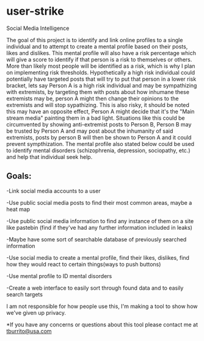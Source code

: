 # user-strike
Social Media Intelligence

The goal of this project is to identify and link online profiles to a single individual and to attempt to create a mental profile based on 
their posts, likes and dislikes. This mental profile will also have a risk percentage which will give a score to identify if that person
is a risk to themselves or others.  More than likely most people will be identified as a risk, which is why I plan on implementing risk
thresholds. Hypothetically a high risk individual could potentially have targeted posts that will try to put that person in a lower risk
bracket, lets say Person A is a high risk individual and may be sympathizing with extremists, by targeting them with posts about how 
inhumane these extremists may be, person A might then change their opinions to the extremists and will stop sypathizing. This is also
risky, it should be noted this may have an opposite effect, Person A might decide that it's the "Main stream media" painting them in a 
bad light. Situations like this could be circumvented by showing anti-extremist posts to Person B, Person B may be trusted by Person A and 
may post about the inhumanity of said extremists, posts by person B will then be shown to Person A and it could prevent sympthization. 
The mental profile also stated below could be used to identify mental disorders (schizophrenia, depression, sociopathy, etc.) and help
that individual seek help.

Goals:
------------------------------------------------------------------------------------------------------------------------------------------
-Link social media accounts to a user

-Use public social media posts to find their most common areas, maybe a heat map

-Use public social media information to find any instance of them on a site like pastebin (find if they've had any further information 
included in leaks)

-Maybe have some sort of searchable database of previously searched information

-Use social media to create a mental profile, find their likes, dislikes, find how they would react to certain things(ways to push buttons)

-Use mental profile to ID mental disorders

-Create a web interface to easily sort through found data and to easily search targets


I am not responsible for how people use this, I'm making a tool to show how we've given up privacy. 


*If you have any concerns or questions about this tool please contact me at tburrito@usa.com

